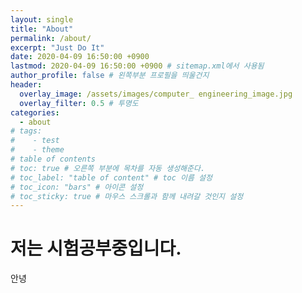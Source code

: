 ```yaml
---
layout: single
title: "About"
permalink: /about/
excerpt: "Just Do It"
date: 2020-04-09 16:50:00 +0900
lastmod: 2020-04-09 16:50:00 +0900 # sitemap.xml에서 사용됨
author_profile: false # 왼쪽부분 프로필을 띄울건지
header:
  overlay_image: /assets/images/computer_ engineering_image.jpg
  overlay_filter: 0.5 # 투명도
categories: 
  - about
# tags: 
#    - test
#    - theme
# table of contents
# toc: true # 오른쪽 부분에 목차를 자동 생성해준다.
# toc_label: "table of content" # toc 이름 설정
# toc_icon: "bars" # 아이콘 설정
# toc_sticky: true # 마우스 스크롤과 함께 내려갈 것인지 설정
---
```


# 저는 시험공부중입니다.
안녕
